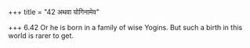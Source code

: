 +++
title = "42 अथवा योगिनामेव"

+++
6.42 Or he is born in a family of wise Yogins. But such a birth in this
world is rarer to get.
